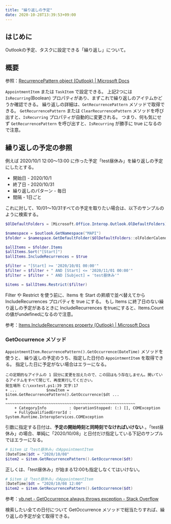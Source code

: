 ```yaml
---
title: "繰り返しの予定"
date: 2020-10-28T13:39:53+09:00
---
```


## はじめに
Outlookの予定、タスクに設定できる「繰り返し」について。

## 概要
参照：[RecurrencePattern object (Outlook) | Microsoft Docs](https://docs.microsoft.com/en-us/office/vba/api/outlook.recurrencepattern)

`AppointmentItem` または `TaskItem` で設定できる。
上記2つには `IsRecurring`(Boolean) プロパティがあり、まずこれで繰り返しのアイテムかどうか確認できる。
繰り返しの詳細は、`GetRecurrencePattern` メソッドで取得できる。
`GetRecurrencePattern` または `ClearRecurrencePattern` メソッドを呼び出すと、`IsRecurring` プロパティが自動的に変更される。
つまり、何も気にせず `GetRecurrencePattern` を呼び出すと、`IsRecurring` が勝手に true になるので注意。

## 繰り返しの予定の参照

例えば 2020/10/1 12:00～13:00 に作った予定「test昼休み」を繰り返しの予定にしたとする。

* 開始日 - 2020/10/1
* 終了日 - 2020/10/31
* 繰り返しのパターン - 毎日
* 間隔 - 1日ごと

これに対して、10/01～10/31すべての予定を取りたい場合は、以下のサンプルのように検索する。

```powershell
$OlDefaultFolders = [Microsoft.Office.Interop.Outlook.OlDefaultFolders]

$namespace = $outlook.GetNamespace("MAPI")
$folder = $namespace.GetDefaultFolder($OlDefaultFolders::olFolderCalendar)

$allItems = $folder.Items
$allItems.Sort("[Start]")
$allItems.IncludeRecurrences = $true

$filter = "[Start] >= '2020/10/01 00:00'"
$filter = $filter + " AND [Start] <= '2020/11/01 00:00'"
$filter = $filter + " AND [Subject] = 'test昼休み'"

$items = $allItems.Restrict($filter)
```

Filter や Restrict を使う前に、Items を Start の昇順で並べ替えてから IncludeRecurrences プロパティを true にする。
もし Items に終了日のない繰り返しの予定があるときに IncludeRecurrences をtrueにすると、Items.Count の値がundefinedになるので注意。

参考：[Items.IncludeRecurrences property (Outlook) | Microsoft Docs](https://docs.microsoft.com/en-us/office/vba/api/outlook.items.includerecurrences)

### GetOccurrence メソッド
`AppointmentItem.RecurrencePattern().GetOccurrence(DateTime)` メソッドを使うと、
繰り返しの予定のうち、指定した日付の `AppointmentItem` を取得できる。
指定した日に予定がない場合はエラーになる。

    この定期的なアイテムの 1 回分に変更を加えたので、この回はもう存在しません。開いているアイテムをすべて閉じて、再度実行してください。
    発生場所 C:\xxxtest.ps1:39 文字:17
    + ...             $newItem = $item.GetRecurrencePattern().GetOccurrence($dt ...
    +                 ~~~~~~~~~~~~~~~~~~~~~~~~~~~~~~~~~~~~~~~~~~~~~~~~~~~~~~~~~
        + CategoryInfo          : OperationStopped: (:) [], COMException
        + FullyQualifiedErrorId : System.Runtime.InteropServices.COMException

引数に指定する日付は、__予定の開始時刻と同時刻でなければいけない__ 。「test昼休み」の場合、単純に「2020/10/08」と日付だけ指定している下記のサンプルではエラーになる。

```powershell
# $item は「test昼休み」のAppointmentItem
[DateTime]$dt = "2020/10/08"
$item2 = $item.GetRecurrencePattern().GetOccurrence($dt)
```

正しくは、「test昼休み」が始まる12:00も指定しなくてはいけない。

```powershell
# $item は「test昼休み」のAppointmentItem
[DateTime]$dt = "2020/10/08 12:00"
$item2 = $item.GetRecurrencePattern().GetOccurrence($dt)
```

参考：[vb.net - GetOccurrence always throws exception - Stack Overflow](https://stackoverflow.com/questions/12167921/getoccurrence-always-throws-exception)

検索したい全ての日付について GetOccurrence メソッドで総当たりすれば、繰り返しの予定が全て取得できる。
